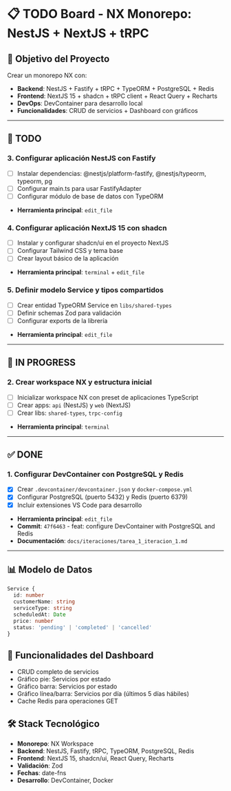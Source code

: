 # 📋 TODO Board - NX Monorepo: NestJS + NextJS + tRPC

## 🎯 Objetivo del Proyecto
Crear un monorepo NX con:
- **Backend**: NestJS + Fastify + tRPC + TypeORM + PostgreSQL + Redis
- **Frontend**: NextJS 15 + shadcn + tRPC client + React Query + Recharts
- **DevOps**: DevContainer para desarrollo local
- **Funcionalidades**: CRUD de servicios + Dashboard con gráficos

---

## 📝 TODO



### 3. Configurar aplicación NestJS con Fastify
- [ ] Instalar dependencias: @nestjs/platform-fastify, @nestjs/typeorm, typeorm, pg
- [ ] Configurar main.ts para usar FastifyAdapter
- [ ] Configurar módulo de base de datos con TypeORM
- **Herramienta principal**: `edit_file`

### 4. Configurar aplicación NextJS 15 con shadcn
- [ ] Instalar y configurar shadcn/ui en el proyecto NextJS
- [ ] Configurar Tailwind CSS y tema base
- [ ] Crear layout básico de la aplicación
- **Herramienta principal**: `terminal` + `edit_file`

### 5. Definir modelo Service y tipos compartidos
- [ ] Crear entidad TypeORM Service en `libs/shared-types`
- [ ] Definir schemas Zod para validación
- [ ] Configurar exports de la librería
- **Herramienta principal**: `edit_file`

---

## 🔄 IN PROGRESS

### 2. Crear workspace NX y estructura inicial
- [ ] Inicializar workspace NX con preset de aplicaciones TypeScript
- [ ] Crear apps: `api` (NestJS) y `web` (NextJS)
- [ ] Crear libs: `shared-types`, `trpc-config`
- **Herramienta principal**: `terminal`

---

## ✅ DONE

### 1. Configurar DevContainer con PostgreSQL y Redis
- [x] Crear `.devcontainer/devcontainer.json` y `docker-compose.yml`
- [x] Configurar PostgreSQL (puerto 5432) y Redis (puerto 6379)
- [x] Incluir extensiones VS Code para desarrollo
- **Herramienta principal**: `edit_file`
- **Commit**: `47f6463` - feat: configure DevContainer with PostgreSQL and Redis
- **Documentación**: `docs/iteraciones/tarea_1_iteracion_1.md`

---

## 📊 Modelo de Datos

```typescript
Service {
  id: number
  customerName: string
  serviceType: string
  scheduledAt: Date
  price: number
  status: 'pending' | 'completed' | 'cancelled'
}
```

## 🎨 Funcionalidades del Dashboard
- CRUD completo de servicios
- Gráfico pie: Servicios por estado
- Gráfico barra: Servicios por estado  
- Gráfico línea/barra: Servicios por día (últimos 5 días hábiles)
- Cache Redis para operaciones GET

## 🛠️ Stack Tecnológico
- **Monorepo**: NX Workspace
- **Backend**: NestJS, Fastify, tRPC, TypeORM, PostgreSQL, Redis
- **Frontend**: NextJS 15, shadcn/ui, React Query, Recharts
- **Validación**: Zod
- **Fechas**: date-fns
- **Desarrollo**: DevContainer, Docker